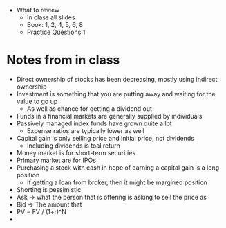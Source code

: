 - What to review
	- In class all slides
	- Book: 1, 2, 4, 5, 6, 8
	- Practice Questions 1
# Notes from in class
- Direct ownership of stocks has been decreasing, mostly using indirect ownership
- Investment is something that you are putting away and waiting for the value to go up
	- As well as chance for getting a dividend out
- Funds in a financial markets are generally supplied by individuals
- Passively managed index funds have grown quite a lot
	- Expense ratios are typically lower as well
- Capital gain is only selling price and initial price, not dividends
	- Including dividends is toal return
- Money market is for short-term securities
- Primary market are for IPOs
- Purchasing a stock with cash in hope of earning a capital gain is a long position
	- If getting a loan from broker, then it might be margined position
- Shorting is pessimistic
- Ask -> what the person that is offering is asking to sell the price as
- Bid -> The amount that 
- PV = FV / (1+r)^N
- 